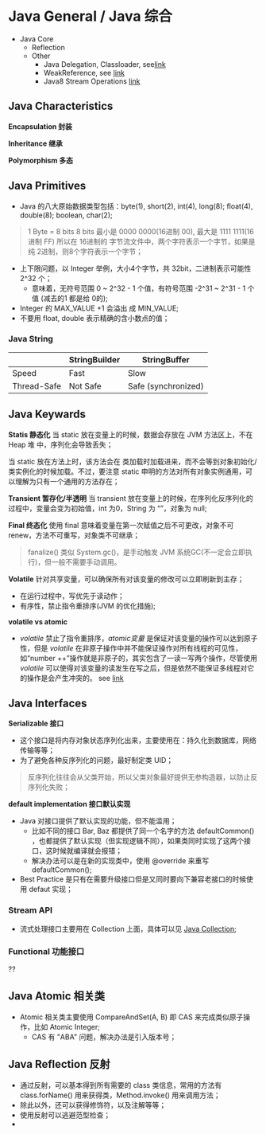 # Java General / Java 综合

* Java Core
  - Reflection
  - Other
    + Java Delegation, Classloader, see[link](https://www.cnblogs.com/wxd0108/p/6681618.html)
    + WeakReference, see [link](https://mp.weixin.qq.com/s/TyM-zD2Irxk_BzS_D6I0KA)
    + Java8 Stream Operations [link](https://www.baeldung.com/java-8-streams-introduction)

## Java Characteristics

__Encapsulation 封装__

__Inheritance 继承__

__Polymorphism 多态__

## Java Primitives

- Java 的八大原始数据类型包括：byte(1), short(2), int(4), long(8); float(4), double(8); boolean, char(2);

> 1 Byte = 8 bits
> 8 bits 最小是 0000 0000(16进制 00), 最大是 1111 1111(16进制 FF)
> 所以在 16进制的 字节流文件中，两个字符表示一个字节，如果是纯 2进制，则8个字符表示一个字节；

- 上下限问题，以 Integer 举例，大小4个字节，共 32bit，二进制表示可能性 2^32 个；
  + 意味着，无符号范围 0 ~ 2^32 - 1 个值，有符号范围 -2^31 ~ 2^31 - 1 个值 (减去的1 都是给 0的);
- Integer 的 MAX_VALUE +1 会溢出 成 MIN_VALUE;
- 不要用 float, double 表示精确的含小数点的值；

### Java String

||StringBuilder|StringBuffer|
|-|-|-|
|Speed      |Fast     |Slow|
|Thread-Safe|Not Safe |Safe (synchronized)|

## Java Keywards

__Statis 静态化__
当 static 放在变量上的时候，数据会存放在 JVM 方法区上，不在 Heap 堆 中，序列化会导致丢失；

当 static 放在方法上时，该方法会在 类加载时加载进来，而不会等到对象初始化/类实例化的时候加载。不过，要注意 static 申明的方法对所有对象实例通用，可以理解为只有一个通用的方法存在；

__Transient 暂存化/半透明__
当 transient 放在变量上的时候，在序列化反序列化的过程中，变量会变为初始值，int 为0，String 为 “”，对象为 null;

__Final 终态化__
使用 final 意味着变量在第一次赋值之后不可更改，对象不可renew，方法不可重写，对象类不可继承；

> fanalize() 类似 System.gc()，是手动触发 JVM 系统GC(不一定会立即执行)，但一般不需要手动调用。

__Volatile__
针对共享变量，可以确保所有对该变量的修改可以立即刷新到主存；

- 在运行过程中，写优先于读动作；
- 有序性，禁止指令重排序(JVM 的优化措施);

__volatile vs atomic__
- _volatile_ 禁止了指令重排序，_atomic变量_ 是保证对该变量的操作可以达到原子性，但是 _volatile_ 在非原子操作中并不能保证操作对所有线程的可见性，如“number ++”操作就是非原子的，其实包含了一读一写两个操作，尽管使用 _volatile_ 可以使得对该变量的读发生在写之后，但是依然不能保证多线程对它的操作是会产生冲突的。
see [link](https://stackoverflow.com/a/19744523)

## Java Interfaces

__Serializable 接口__ 

- 这个接口是将内存对象状态序列化出来，主要使用在：持久化到数据库，网络传输等等；
- 为了避免各种反序列化的问题，最好制定类 UID；

> 反序列化往往会从父类开始，所以父类对象最好提供无参构造器，以防止反序列化失败；

__default implementation 接口默认实现__

- Java 对接口提供了默认实现的功能，但不能滥用；
  + 比如不同的接口 Bar, Baz 都提供了同一个名字的方法 defaultCommon() ，也都提供了默认实现（但实现逻辑不同），如果类同时实现了这两个接口，这时候就编译就会报错；
  + 解决办法可以是在新的实现类中，使用 @override 来重写 defaultCommon();
- Best Practice 是只有在需要升级接口但是又同时要向下兼容老接口的时候使用 defaut 实现；

### Stream API

- 流式处理接口主要用在 Collection 上面，具体可以见 [Java Collection](./Java.Collection.md);

### Functional 功能接口

??

## Java Atomic 相关类

- Atomic 相关类主要使用 CompareAndSet(A, B) 即 CAS 来完成类似原子操作，比如 Atomic Integer;
  + CAS 有 "ABA" 问题，解决办法是引入版本号；

## Java Reflection 反射

- 通过反射，可以基本得到所有需要的 class 类信息，常用的方法有 class.forName() 用来获得类，Method.invoke() 用来调用方法；
- 除此以外，还可以获得修饰符，以及注解等等；
- 使用反射可以逃避范型检查；
- 